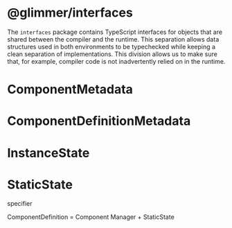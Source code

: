# @glimmer/interfaces

The `interfaces` package contains TypeScript interfaces for objects that are
shared between the compiler and the runtime. This separation allows data
structures used in both environments to be typechecked while keeping a clean
separation of implementations. This division allows us to make sure that, for
example, compiler code is not inadvertently relied on in the runtime.

# ComponentMetadata
# ComponentDefinitionMetadata

# InstanceState
# StaticState

specifier

ComponentDefinition = Component Manager + StaticState